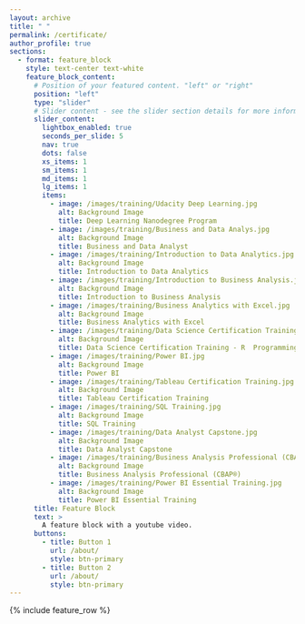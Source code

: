 ```yaml
---
layout: archive
title: " "
permalink: /certificate/
author_profile: true
sections:
  - format: feature_block
    style: text-center text-white
    feature_block_content:
      # Position of your featured content. "left" or "right"
      position: "left"
      type: "slider"
      # Slider content - see the slider section details for more information on adding slider's
      slider_content:
        lightbox_enabled: true
        seconds_per_slide: 5
        nav: true
        dots: false
        xs_items: 1
        sm_items: 1
        md_items: 1
        lg_items: 1
        items:
          - image: /images/training/Udacity Deep Learning.jpg
            alt: Background Image
            title: Deep Learning Nanodegree Program
          - image: /images/training/Business and Data Analys.jpg
            alt: Background Image
            title: Business and Data Analyst
          - image: /images/training/Introduction to Data Analytics.jpg
            alt: Background Image
            title: Introduction to Data Analytics
          - image: /images/training/Introduction to Business Analysis.jpg
            alt: Background Image
            title: Introduction to Business Analysis
          - image: /images/training/Business Analytics with Excel.jpg
            alt: Background Image
            title: Business Analytics with Excel
          - image: /images/training/Data Science Certification Training - R  Programming.jpg
            alt: Background Image
            title: Data Science Certification Training - R  Programming
          - image: /images/training/Power BI.jpg
            alt: Background Image
            title: Power BI
          - image: /images/training/Tableau Certification Training.jpg
            alt: Background Image
            title: Tableau Certification Training
          - image: /images/training/SQL Training.jpg
            alt: Background Image
            title: SQL Training
          - image: /images/training/Data Analyst Capstone.jpg
            alt: Background Image
            title: Data Analyst Capstone
          - image: /images/training/Business Analysis Professional (CBAP®).jpg
            alt: Background Image
            title: Business Analysis Professional (CBAP®)
          - image: /images/training/Power BI Essential Training.jpg
            alt: Background Image
            title: Power BI Essential Training
      title: Feature Block
      text: >
        A feature block with a youtube video.
      buttons:
        - title: Button 1
          url: /about/
          style: btn-primary
        - title: Button 2
          url: /about/
          style: btn-primary
---
```

{% include feature_row %}
